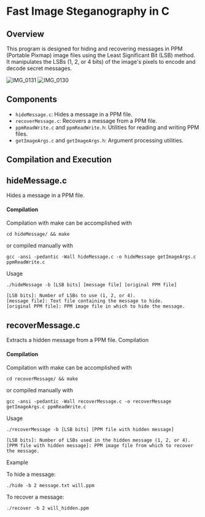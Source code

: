 # Fast Image Steganography in C

## Overview

This program is designed for hiding and recovering messages in PPM (Portable Pixmap) image files using the Least Significant Bit (LSB) method. It manipulates the LSBs (1, 2, or 4 bits) of the image's pixels to encode and decode secret messages.

![IMG_0131](https://github.com/dylduhamel/image-steganography/assets/70403658/f41961c8-6476-483a-8d03-c3f5584c436c)
![IMG_0130](https://github.com/dylduhamel/image-steganography/assets/70403658/7d7c5484-b7a0-4d6f-bab0-4c17e3ace4ca)


## Components

- `hideMessage.c`: Hides a message in a PPM file.
- `recoverMessage.c`: Recovers a message from a PPM file.
- `ppmReadWrite.c` and `ppmReadWrite.h`: Utilities for reading and writing PPM files.
- `getImageArgs.c` and `getImageArgs.h`: Argument processing utilities.

## Compilation and Execution

## hideMessage.c

Hides a message in a PPM file.

#### Compilation
Compilation with make can be accomplished with

```
cd hideMessage/ && make
```
or compiled manually with

```
gcc -ansi -pedantic -Wall hideMessage.c -o hideMessage getImageArgs.c ppmReadWrite.c
```

Usage

```
./hideMessage -b [LSB bits] [message file] [original PPM file]
```

    [LSB bits]: Number of LSBs to use (1, 2, or 4).
    [message file]: Text file containing the message to hide.
    [original PPM file]: PPM image file in which to hide the message.

## recoverMessage.c

Extracts a hidden message from a PPM file.
Compilation

#### Compilation
Compilation with make can be accomplished with
```
cd recoverMessage/ && make
```
or compiled manually with
```
gcc -ansi -pedantic -Wall recoverMessage.c -o recoverMessage getImageArgs.c ppmReadWrite.c
```

Usage

```
./recoverMessage -b [LSB bits] [PPM file with hidden message]
```

    [LSB bits]: Number of LSBs used in the hidden message (1, 2, or 4).
    [PPM file with hidden message]: PPM image file from which to recover the message.

Example

To hide a message:

```
./hide -b 2 message.txt will.ppm
```

To recover a message:

```
./recover -b 2 will_hidden.ppm
```
